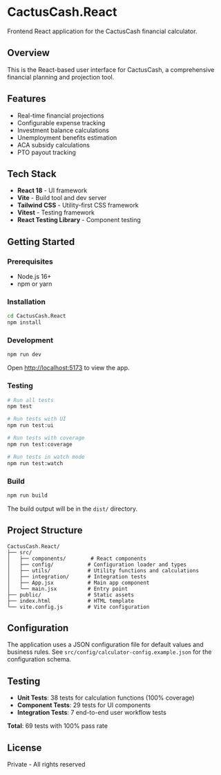 # CactusCash.React

Frontend React application for the CactusCash financial calculator.

## Overview

This is the React-based user interface for CactusCash, a comprehensive financial planning and projection tool.

## Features

- Real-time financial projections
- Configurable expense tracking
- Investment balance calculations
- Unemployment benefits estimation
- ACA subsidy calculations
- PTO payout tracking

## Tech Stack

- **React 18** - UI framework
- **Vite** - Build tool and dev server
- **Tailwind CSS** - Utility-first CSS framework
- **Vitest** - Testing framework
- **React Testing Library** - Component testing

## Getting Started

### Prerequisites

- Node.js 16+
- npm or yarn

### Installation

```bash
cd CactusCash.React
npm install
```

### Development

```bash
npm run dev
```

Open [http://localhost:5173](http://localhost:5173) to view the app.

### Testing

```bash
# Run all tests
npm test

# Run tests with UI
npm run test:ui

# Run tests with coverage
npm run test:coverage

# Run tests in watch mode
npm run test:watch
```

### Build

```bash
npm run build
```

The build output will be in the `dist/` directory.

## Project Structure

```
CactusCash.React/
├── src/
│   ├── components/        # React components
│   ├── config/           # Configuration loader and types
│   ├── utils/            # Utility functions and calculations
│   ├── integration/      # Integration tests
│   ├── App.jsx           # Main app component
│   └── main.jsx          # Entry point
├── public/               # Static assets
├── index.html            # HTML template
└── vite.config.js        # Vite configuration
```

## Configuration

The application uses a JSON configuration file for default values and business rules. See `src/config/calculator-config.example.json` for the configuration schema.

## Testing

- **Unit Tests**: 38 tests for calculation functions (100% coverage)
- **Component Tests**: 29 tests for UI components
- **Integration Tests**: 7 end-to-end user workflow tests

**Total**: 69 tests with 100% pass rate

## License

Private - All rights reserved